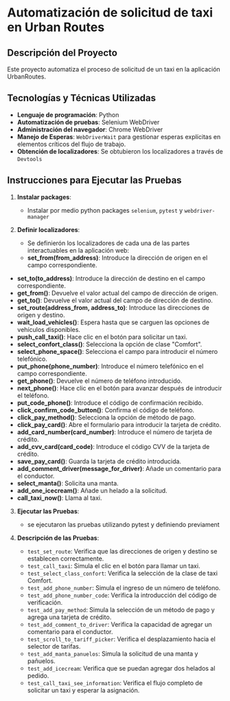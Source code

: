 # Automatización de solicitud de taxi en Urban Routes

## Descripción del Proyecto

Este proyecto automatiza el proceso de solicitud de un taxi en la aplicación UrbanRoutes.
## Tecnologías y Técnicas Utilizadas

- **Lenguaje de programación**: Python
- **Automatización de pruebas**: Selenium WebDriver
- **Administración del navegador**: Chrome WebDriver
- **Manejo de Esperas**: `WebDriverWait` para gestionar esperas explícitas en elementos críticos del flujo de trabajo.
- **Obtención de localizadores**: Se obtubieron los localizadores a través de `Devtools`
  
## Instrucciones para Ejecutar las Pruebas

1. **Instalar packages**:
   - Instalar por medio python packages `selenium`, `pytest` y `webdriver-manager`

2. **Definir localizadores**:
   - Se definierón los localizadores de cada una de las partes interactuables en la aplicación web:
   - **set_from(from_address)**: Introduce la dirección de origen en el campo correspondiente.
- **set_to(to_address)**: Introduce la dirección de destino en el campo correspondiente.
- **get_from()**: Devuelve el valor actual del campo de dirección de origen.
- **get_to()**: Devuelve el valor actual del campo de dirección de destino.
- **set_route(address_from, address_to)**: Introduce las direcciones de origen y destino.
- **wait_load_vehicles()**: Espera hasta que se carguen las opciones de vehículos disponibles.
- **push_call_taxi()**: Hace clic en el botón para solicitar un taxi.
- **select_confort_class()**: Selecciona la opción de clase "Comfort".
- **select_phone_space()**: Selecciona el campo para introducir el número telefónico.
- **put_phone(phone_number)**: Introduce el número telefónico en el campo correspondiente.
- **get_phone()**: Devuelve el número de teléfono introducido.
- **next_phone()**: Hace clic en el botón para avanzar después de introducir el teléfono.
- **put_code_phone()**: Introduce el código de confirmación recibido.
- **click_confirm_code_button()**: Confirma el código de teléfono.
- **click_pay_method()**: Selecciona la opción de método de pago.
- **click_pay_card()**: Abre el formulario para introducir la tarjeta de crédito.
- **add_card_number(card_number)**: Introduce el número de tarjeta de crédito.
- **add_cvv_card(card_code)**: Introduce el código CVV de la tarjeta de crédito.
- **save_pay_card()**: Guarda la tarjeta de crédito introducida.
- **add_comment_driver(message_for_driver)**: Añade un comentario para el conductor.
- **select_manta()**: Solicita una manta.
- **add_one_icecream()**: Añade un helado a la solicitud.
- **call_taxi_now()**: Llama al taxi.

3. **Ejecutar las Pruebas**:
    - se ejecutaron las pruebas utilizando pytest y definiendo previament

4. **Descripción de las Pruebas**:
   - `test_set_route`: Verifica que las direcciones de origen y destino se establecen correctamente.
   - `test_call_taxi`: Simula el clic en el botón para llamar un taxi.
   - `test_select_class_confort`: Verifica la selección de la clase de taxi Comfort.
   - `test_add_phone_number`: Simula el ingreso de un número de teléfono.
   - `test_add_phone_number_code`: Verifica la introducción del código de verificación.
   - `test_add_pay_method`: Simula la selección de un método de pago y agrega una tarjeta de crédito.
   - `test_add_comment_to_driver`: Verifica la capacidad de agregar un comentario para el conductor.
   - `test_scroll_to_tariff_picker`: Verifica el desplazamiento hacia el selector de tarifas.
   - `test_add_manta_panuelos`: Simula la solicitud de una manta y pañuelos.
   - `test_add_icecream`: Verifica que se puedan agregar dos helados al pedido.
   - `test_call_taxi_see_information`: Verifica el flujo completo de solicitar un taxi y esperar la asignación.

